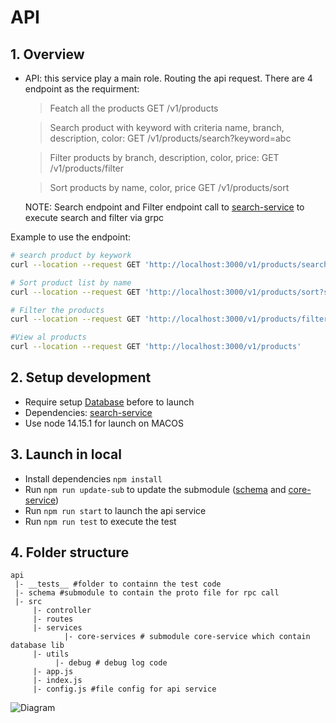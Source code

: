 # API

## 1. Overview

- API: this service play a main role. Routing the api request. There are 4 endpoint as the requirment:

  > Featch all the products GET /v1/products
  
  >Search product with keyword with criteria name, branch, description, color: GET /v1/products/search?keyword=abc

  > Filter products by branch, description, color, price: GET /v1/products/filter

  > Sort products by name, color, price GET /v1/products/sort

  NOTE: Search endpoint and Filter endpoint call to [search-service](https://github.com/lethanhlong257/icommerce/blob/master/search-service/README.md) to execute search and filter via grpc

Example to use the endpoint:

``` bash
# search product by keywork
curl --location --request GET 'http://localhost:3000/v1/products/search?keyword=red'

# Sort product list by name
curl --location --request GET 'http://localhost:3000/v1/products/sort?sortBy=name&type=desc'

# Filter the products
curl --location --request GET 'http://localhost:3000/v1/products/filter?branch=Apple&minPrice=400&maxPrice=599'

#View al products
curl --location --request GET 'http://localhost:3000/v1/products'
```

## 2. Setup development

- Require setup [Database](https://github.com/lethanhlong257/core-services/blob/18d27c12227f79b496477c529d11dfe4fd4e1c68/README.md) before to launch
- Dependencies: [search-service](https://github.com/lethanhlong257/icommerce/blob/master/search-service/README.md)
- Use node 14.15.1 for launch on MACOS

## 3. Launch in local

- Install dependencies ```npm install```
- Run ```npm run update-sub``` to update the submodule ([schema](https://github.com/lethanhlong257/schema/blob/b99d288a9ded25d3ffae7f4376eb0bb0907254d9/README.md) and [core-service](https://github.com/lethanhlong257/core-services/blob/18d27c12227f79b496477c529d11dfe4fd4e1c68/README.md))
- Run ```npm run start``` to launch the api service
- Run ```npm run test``` to execute the test

## 4. Folder structure

```codeblock
api
 |- __tests__ #folder to containn the test code
 |- schema #submodule to contain the proto file for rpc call
 |- src
     |- controller
     |- routes
     |- services
            |- core-services # submodule core-service which contain database lib
     |- utils
          |- debug # debug log code
     |- app.js
     |- index.js
     |- config.js #file config for api service

```

![Diagram](/Users/longle/Desktop/icommerce.png)